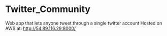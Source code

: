 # Twitter_Community
Web app that lets anyone tweet through a single twitter account
Hosted on AWS at: http://54.89.116.29:8000/
